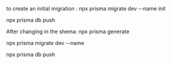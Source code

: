 
to create an initial migration :
npx prisma migrate dev --name init

npx prisma db push

After changing in the shema:
npx prisma generate

npx prisma migrate dev --name <migration-name>

npx prisma db push
